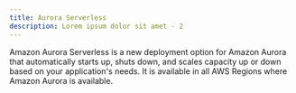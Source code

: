 ```yaml
---
title: Aurora Serverless
description: Lorem ipsum dolor sit amet - 2
---
```


Amazon Aurora Serverless is a new deployment option for Amazon Aurora that automatically starts up, shuts down, and scales capacity up or down based on your application's needs. It is available in all AWS Regions where Amazon Aurora is available.
